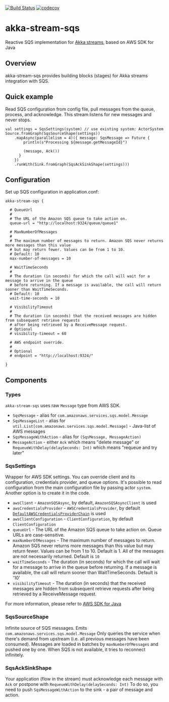 [![Build Status](https://travis-ci.org/s12v/akka-stream-sqs.svg?branch=master)](https://travis-ci.org/s12v/akka-stream-sqs)
[![codecov](https://codecov.io/gh/s12v/akka-stream-sqs/branch/master/graph/badge.svg)](https://codecov.io/gh/s12v/akka-stream-sqs)

# akka-stream-sqs

Reactive SQS implementation for [Akka streams](http://doc.akka.io/docs/akka/current/scala/stream/), based on AWS SDK for Java

## Overview

akka-stream-sqs provides building blocks (stages) for Akka streams integration with SQS.

## Quick example

Read SQS configuration from config file, pull messages from the queue, process, and acknowledge.
This stream listens for new messages and never stops.

```
val settings = SqsSettings(system) // use existing system: ActorSystem
Source.fromGraph(SqsSourceShape(settings))
	.mapAsync(parallelism = 4)({ message: SqsMessage => Future {
		println(s"Processing ${message.getMessageId}")

		(message, Ack())
	  }
	})
	.runWith(Sink.fromGraph(SqsAckSinkShape(settings)))
```

## Configuration


Set up SQS configuration in application.conf:

```
akka-stream-sqs {

  # QueueUrl
  #
  # The URL of the Amazon SQS queue to take action on.
  queue-url = "http://localhost:9324/queue/queue1"

  # MaxNumberOfMessages
  #
  # The maximum number of messages to return. Amazon SQS never returns more messages than this value
  # but may return fewer. Values can be from 1 to 10.
  # Default: 10
  max-number-of-messages = 10

  # WaitTimeSeconds
  #
  # The duration (in seconds) for which the call will wait for a message to arrive in the queue
  # before returning. If a message is available, the call will return sooner than WaitTimeSeconds.
  # Default: 10
  wait-time-seconds = 10

  # VisibilityTimeout
  #
  # The duration (in seconds) that the received messages are hidden from subsequent retrieve requests
  # after being retrieved by a ReceiveMessage request.
  # Optional
  # visibility-timeout = 60

  # AWS endpoint override.
  #
  # Optional
  # endpoint = "http://localhost:9324/"

}
```

## Components

### Types

`akka-stream-sqs` uses raw `Message` type from AWS SDK.  

- `SqsMessage` - alias for `com.amazonaws.services.sqs.model.Message`
- `SqsMessageList` - alias for `util.List[com.amazonaws.services.sqs.model.Message]` - Java-list of AWS messages
- `SqsMessageWithAction` - alias for `(SqsMessage, MessageAction)`
- `MessageAction` - either `Ack` which means "delete message"
                    or `RequeueWithDelay(delaySeconds: Int)` which means "requeue and try later"

### SqsSettings

Wrapper for AWS SDK settings. You can override client and its configuration, credentials provider, and queue options.
It's possible to read configuration from the main configuration file by passing actor `system`. Another option is to
create it in the code.

 - `awsClient` - `AmazonSQSAsync`, by default, `AmazonSQSAsyncClient` is used
 - `awsCredentialsProvider` - `AWSCredentialsProvider`, by default [`DefaultAWSCredentialsProviderChain`](http://docs.aws.amazon.com/AWSJavaSDK/latest/javadoc/com/amazonaws/auth/DefaultAWSCredentialsProviderChain.html)
                              is used
 - `awsClientConfiguration` - `ClientConfiguration`, by default `ClientConfiguration`
 - `queueUrl` - The URL of the Amazon SQS queue to take action on. Queue URLs are case-sensitive.
 - `maxNumberOfMessages` - The maximum number of messages to return. Amazon SQS never returns more messages than this value but may return fewer.
 						   Values can be from 1 to 10. Default is 1. All of the messages are not necessarily returned. Default is `10`
 - `waitTimeSeconds` - The duration (in seconds) for which the call will wait for a message to arrive in the queue before returning.
                       If a message is available, the call will return sooner than WaitTimeSeconds. Default is '10'
 - `visibilityTimeout` - The duration (in seconds) that the received messages are hidden from subsequent retrieve
                         requests after being retrieved by a ReceiveMessage request.

For more information, please refer to [AWS SDK for Java](http://docs.aws.amazon.com/AWSJavaSDK/latest/javadoc/overview-summary.html)

### SqsSourceShape

Infinite source of SQS messages. Emits `com.amazonaws.services.sqs.model.Message`
Only queries the service when there's demand from upstream (i.e. all previous messages have been consumed).
Messages are loaded in batches by `maxNumberOfMessages` and pushed one by one.
When SQS is not available, it tries to reconnect infinitely.

### SqsAckSinkShape

Your application (flow in the stream) must acknowledge each message with `Ack` or postpone with `RequeueWithDelay(delaySeconds: Int)`
To do so, you need to push `SqsMessageWithAction` to the sink - a pair of message and action. 
